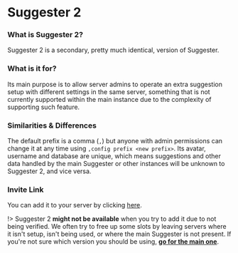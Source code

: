 # Suggester 2
### What is Suggester 2?
Suggester 2 is a secondary, pretty much identical, version of Suggester.

### What is it for?
Its main purpose is to allow server admins to operate an extra suggestion setup with different settings in the same server, something that is not currently supported within the main instance due to the complexity of supporting such feature.

### Similarities & Differences
The default prefix is a comma (`,`) but anyone with admin permissions can change it at any time using `,config prefix <new prefix>`. Its avatar, username and database are unique, which means suggestions and other data handled by the main Suggester or other instances will be unknown to Suggester 2, and vice versa.

### Invite Link
You can add it to your server by clicking [here](https://discord.com/api/oauth2/authorize?client_id=708299727166242866&permissions=805694544&scope=bot).

!> Suggester 2 __might not be available__ when you try to add it due to not being verified. We often try to free up some slots by leaving servers where it isn't setup, isn't being used, or where the main Suggester is not present. If you're not sure which version you should be using, [**go for the main one**](https://suggester.js.org/invite).